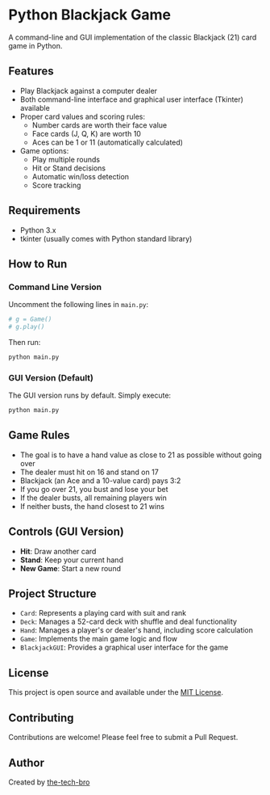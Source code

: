 # Python Blackjack Game

A command-line and GUI implementation of the classic Blackjack (21) card game in Python.

## Features

- Play Blackjack against a computer dealer
- Both command-line interface and graphical user interface (Tkinter) available
- Proper card values and scoring rules:
  - Number cards are worth their face value
  - Face cards (J, Q, K) are worth 10
  - Aces can be 1 or 11 (automatically calculated)
- Game options:
  - Play multiple rounds
  - Hit or Stand decisions
  - Automatic win/loss detection
  - Score tracking

## Requirements

- Python 3.x
- tkinter (usually comes with Python standard library)

## How to Run

### Command Line Version

Uncomment the following lines in `main.py`:

```python
# g = Game()
# g.play()
```

Then run:

```bash
python main.py
```

### GUI Version (Default)

The GUI version runs by default. Simply execute:

```bash
python main.py
```

## Game Rules

- The goal is to have a hand value as close to 21 as possible without going over
- The dealer must hit on 16 and stand on 17
- Blackjack (an Ace and a 10-value card) pays 3:2
- If you go over 21, you bust and lose your bet
- If the dealer busts, all remaining players win
- If neither busts, the hand closest to 21 wins

## Controls (GUI Version)

- **Hit**: Draw another card
- **Stand**: Keep your current hand
- **New Game**: Start a new round

## Project Structure

- `Card`: Represents a playing card with suit and rank
- `Deck`: Manages a 52-card deck with shuffle and deal functionality
- `Hand`: Manages a player's or dealer's hand, including score calculation
- `Game`: Implements the main game logic and flow
- `BlackjackGUI`: Provides a graphical user interface for the game

## License

This project is open source and available under the [MIT License](LICENSE).

## Contributing

Contributions are welcome! Please feel free to submit a Pull Request.

## Author

Created by [the-tech-bro](github.com/the-tech-bro)
